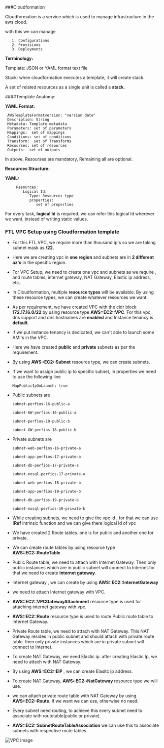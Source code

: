 ###Cloudformation

Cloudformation is a service which is used to manage infrastructure in the aws cloud.

with this we can manage

       1. Configurations
       2. Provisions
       3. Deployments
       
**Terminology:**
    
   Template: JSON or YAML format text file
   
   Stack: when cloudformation executes a template, it will create stack.
   
   A set of related resources as a single unit is called a **stack**.
   
   
####Template Anatomy:

**YAML Format:**

     AWSTemplateFormatversion: "version date"
     Description: String
     Metadata: Template metadata
     Parameters: set of parameters
     Mappings:  set of mappings
     Conditions: set of conditions
     Transform:  set of Transforms
     Resourses: set of resources
     Outputs:  set of outputs       
       
  In above, Resourses are mandatory, Remaining all are optional.
       
**Resources Structure:**

   **YAML:**
   
         Resources:
            Logical Id:
               Type: Resources type
               properties: 
                  set of properties
       
  For every task, **logical Id** is required. we can refer this logical Id wherever we want, instead of writing static values.
       
### FTL VPC Setup using Cloudformation template

* For this FTL VPC, we require more than thousand ip's so we are taking subnet mask as **/22**.
 
* Here we are creating vpc in **one region** and subnets are in **2 different az's** in the specific region.
 
* For VPC Setup, we need to create one vpc and subnets as we require , and route tables, internet gateway, NAT Gateway, Elastic ip address, etc..
   
* In Cloudformation, multiple **resource types** will be available. By using these resource types, we can create whatever resources we want.
 
* As per requirement, we have created VPC with the cidr block **172.17.16.0/22** by using resource type **AWS::EC2::VPC**. For this vpc, dns support and dns hostnames are **enabled** and Instance tenancy is **default**.
 
* If we put instance tenancy is dedicated, we can't able to launch some AMI's in the VPC.
 
* Here we have created **public** and **private** subnets as per the requirement.

* By using **AWS::EC2::Subnet** resource type, we can create subnets.
 
* If we want to assign public ip to specific subnet, in properties we need to use the following line
 
      MapPublicIpOnLaunch: true
 
* Public subnets are
 
      subnet-perfios-16-public-a
 
      subnet-GW-perfios-16-public-a
  
      subnet-perfios-18-public-b
 
      subnet-GW-perfios-18-public-b
 
* Private subnets are
 
      subnet-web-perfios-16-private-a
 
      subnet-app-perfios-17-private-a
 
      subnet-db-perfios-17-private-a
 
      subnet-nosql-perfios-17-private-a
 
      subnet-web-perfios-18-private-b
 
      subnet-app-perfios-19-private-b
 
      subnet-db-perfios-19-private-b
 
      subnet-nosql-perfios-19-private-b
 
* While creating subnets, we need to give the vpc id , for that we can use **!Ref** intrinsic function and we can give there logical Id of vpc
  
*  We have created 2 Route tables. one is for public and another one for private.
  
*  We can create route tables by using resource type **AWS::EC2::RouteTable**
  
*  Public Route table, we need to attach with Internet Gateway. Then only public instances which are in public subnet will connect to Internet.for that we need to create **Internet gateway**.
  
* Internet gateway , we can create by using **AWS::EC2::InternetGateway**
  
*  we need to attach Internet gateway with VPC.
  
*  **AWS::EC2::VPCGatewayAttachment** resource type is used for attaching internet gateway with vpc.
  
*  **AWS::EC2::Route** resource type is used to route Public route table to Internet Gateway.
   
*  Private Route table, we need to attach with NAT Gateway. This NAT Gateway resides in public subnet and should attach with private route table. then only private instances which are in private subnet will connect to Internet.
  
*  To create NAT Gateway, we need Elastic ip. after creating Elastic Ip, we need to attach with NAT Gateway.

*  By using **AWS::EC2::EIP** , we can create Elasitc ip address.
  
*  To create NAT Gateway, **AWS::EC2::NatGateway** resource type we will use.
  
*  we can attach private route table with NAT Gateway by using **AWS::EC2::Route**. If we want we can use, otherwise no need. 
  
*  Every subnet need routing, to achieve this every subnet need to associate with routetable(public or private). 
  
*  **AWS::EC2::SubnetRouteTableAssociation** we can use this to associate subnets with respective route tables.  
  
  
  ![VPC Image](/home/mukesh/Downloads/VPC.png)
